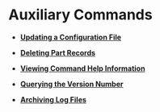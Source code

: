 # Auxiliary Commands<a name="EN-US_TOPIC_0141179482"></a>

-   **[Updating a Configuration File](updating-a-configuration-file.md)**  

-   **[Deleting Part Records](deleting-part-records.md)**  

-   **[Viewing Command Help Information](viewing-command-help-information.md)**  

-   **[Querying the Version Number](querying-the-version-number.md)**  

-   **[Archiving Log Files](archiving-log-files.md)**  



